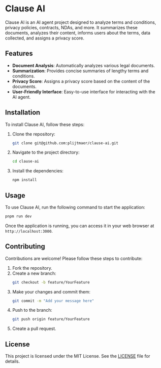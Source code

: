 # Clause AI

Clause AI is an AI agent project designed to analyze terms and conditions, privacy policies, contracts, NDAs, and more. It summarizes these documents, analyzes their content, informs users about the terms, data collected, and assigns a privacy score.

## Features

- **Document Analysis**: Automatically analyzes various legal documents.
- **Summarization**: Provides concise summaries of lengthy terms and conditions.
- **Privacy Score**: Assigns a privacy score based on the content of the documents.
- **User-Friendly Interface**: Easy-to-use interface for interacting with the AI agent.

## Installation

To install Clause AI, follow these steps:

1. Clone the repository:
   ```bash
   git clone git@github.com:plijtmaer/clause-ai.git
   ```
2. Navigate to the project directory:
   ```bash
   cd clause-ai
   ```
3. Install the dependencies:
   ```bash
   npm install
   ```

## Usage

To use Clause AI, run the following command to start the application:
```bash
pnpm run dev
```
Once the application is running, you can access it in your web browser at `http://localhost:3000`.

## Contributing

Contributions are welcome! Please follow these steps to contribute:

1. Fork the repository.
2. Create a new branch:
   ```bash
   git checkout -b feature/YourFeature
   ```
3. Make your changes and commit them:
   ```bash
   git commit -m "Add your message here"
   ```
4. Push to the branch:
   ```bash
   git push origin feature/YourFeature
   ```
5. Create a pull request.

## License

This project is licensed under the MIT License. See the [LICENSE](LICENSE) file for details.
